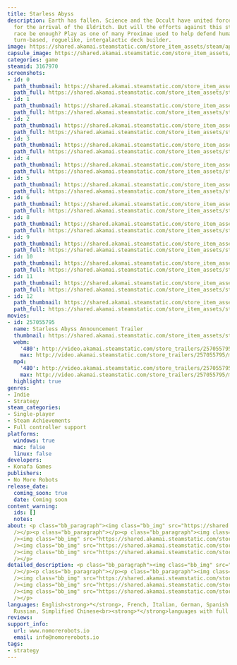 ```yaml
---
title: Starless Abyss
description: Earth has fallen. Science and the Occult have united forces to brace
  for the arrival of the Eldritch. But will the efforts against this strange, alien
  race be enough? Play as one of many Proximae used to help defend humanity in this
  turn-based, roguelike, intergalactic deck builder.
image: https://shared.akamai.steamstatic.com/store_item_assets/steam/apps/3167970/header.jpg?t=1730128669
capsule_image: https://shared.akamai.steamstatic.com/store_item_assets/steam/apps/3167970/2ccef9671cc464b7f848ce92a9af3a9d37f27967/capsule_231x87.jpg?t=1730128669
categories: game
steamid: 3167970
screenshots:
- id: 0
  path_thumbnail: https://shared.akamai.steamstatic.com/store_item_assets/steam/apps/3167970/ss_7a21c32df6e562b9e56cb89fae885033d750e186.600x338.jpg?t=1730128669
  path_full: https://shared.akamai.steamstatic.com/store_item_assets/steam/apps/3167970/ss_7a21c32df6e562b9e56cb89fae885033d750e186.1920x1080.jpg?t=1730128669
- id: 1
  path_thumbnail: https://shared.akamai.steamstatic.com/store_item_assets/steam/apps/3167970/ss_28bc0b4aadb69aa4e9ee38c910e5335a966f887d.600x338.jpg?t=1730128669
  path_full: https://shared.akamai.steamstatic.com/store_item_assets/steam/apps/3167970/ss_28bc0b4aadb69aa4e9ee38c910e5335a966f887d.1920x1080.jpg?t=1730128669
- id: 2
  path_thumbnail: https://shared.akamai.steamstatic.com/store_item_assets/steam/apps/3167970/ss_450bd96a45def67fbfd95f5bb171d608d815d4b7.600x338.jpg?t=1730128669
  path_full: https://shared.akamai.steamstatic.com/store_item_assets/steam/apps/3167970/ss_450bd96a45def67fbfd95f5bb171d608d815d4b7.1920x1080.jpg?t=1730128669
- id: 3
  path_thumbnail: https://shared.akamai.steamstatic.com/store_item_assets/steam/apps/3167970/ss_5810cb13dfa0c8eeb5be17fe331763697342cff5.600x338.jpg?t=1730128669
  path_full: https://shared.akamai.steamstatic.com/store_item_assets/steam/apps/3167970/ss_5810cb13dfa0c8eeb5be17fe331763697342cff5.1920x1080.jpg?t=1730128669
- id: 4
  path_thumbnail: https://shared.akamai.steamstatic.com/store_item_assets/steam/apps/3167970/ss_20a31a33edd3809a560bc92a0fc166094b2d4d05.600x338.jpg?t=1730128669
  path_full: https://shared.akamai.steamstatic.com/store_item_assets/steam/apps/3167970/ss_20a31a33edd3809a560bc92a0fc166094b2d4d05.1920x1080.jpg?t=1730128669
- id: 5
  path_thumbnail: https://shared.akamai.steamstatic.com/store_item_assets/steam/apps/3167970/ss_c6bbe1a4dd5f060b0888bf1f546cc7b2a10fb346.600x338.jpg?t=1730128669
  path_full: https://shared.akamai.steamstatic.com/store_item_assets/steam/apps/3167970/ss_c6bbe1a4dd5f060b0888bf1f546cc7b2a10fb346.1920x1080.jpg?t=1730128669
- id: 6
  path_thumbnail: https://shared.akamai.steamstatic.com/store_item_assets/steam/apps/3167970/ss_24475ec80442906027ba4a85fa47d4143cf60b9e.600x338.jpg?t=1730128669
  path_full: https://shared.akamai.steamstatic.com/store_item_assets/steam/apps/3167970/ss_24475ec80442906027ba4a85fa47d4143cf60b9e.1920x1080.jpg?t=1730128669
- id: 8
  path_thumbnail: https://shared.akamai.steamstatic.com/store_item_assets/steam/apps/3167970/ss_cf4ad8691c52d7ef9442d548cef15efa5238c589.600x338.jpg?t=1730128669
  path_full: https://shared.akamai.steamstatic.com/store_item_assets/steam/apps/3167970/ss_cf4ad8691c52d7ef9442d548cef15efa5238c589.1920x1080.jpg?t=1730128669
- id: 9
  path_thumbnail: https://shared.akamai.steamstatic.com/store_item_assets/steam/apps/3167970/ss_7843e9a85a42e08ebe6590506dde3f440ff05c2d.600x338.jpg?t=1730128669
  path_full: https://shared.akamai.steamstatic.com/store_item_assets/steam/apps/3167970/ss_7843e9a85a42e08ebe6590506dde3f440ff05c2d.1920x1080.jpg?t=1730128669
- id: 10
  path_thumbnail: https://shared.akamai.steamstatic.com/store_item_assets/steam/apps/3167970/ss_0d98514357c24fb92976d881e30326e044a7893a.600x338.jpg?t=1730128669
  path_full: https://shared.akamai.steamstatic.com/store_item_assets/steam/apps/3167970/ss_0d98514357c24fb92976d881e30326e044a7893a.1920x1080.jpg?t=1730128669
- id: 11
  path_thumbnail: https://shared.akamai.steamstatic.com/store_item_assets/steam/apps/3167970/ss_8fcd72021b17528f6ca41d82867e02788e58087a.600x338.jpg?t=1730128669
  path_full: https://shared.akamai.steamstatic.com/store_item_assets/steam/apps/3167970/ss_8fcd72021b17528f6ca41d82867e02788e58087a.1920x1080.jpg?t=1730128669
- id: 12
  path_thumbnail: https://shared.akamai.steamstatic.com/store_item_assets/steam/apps/3167970/ss_737143f800d59142c45822e5fb6f1a5505cac487.600x338.jpg?t=1730128669
  path_full: https://shared.akamai.steamstatic.com/store_item_assets/steam/apps/3167970/ss_737143f800d59142c45822e5fb6f1a5505cac487.1920x1080.jpg?t=1730128669
movies:
- id: 257055795
  name: Starless Abyss Announcement Trailer
  thumbnail: https://shared.akamai.steamstatic.com/store_item_assets/steam/apps/257055795/d55cc538475fce7905fd562ee326df2304e63717/movie_600x337.jpg?t=1728571610
  webm:
    '480': http://video.akamai.steamstatic.com/store_trailers/257055795/movie480_vp9.webm?t=1728571610
    max: http://video.akamai.steamstatic.com/store_trailers/257055795/movie_max_vp9.webm?t=1728571610
  mp4:
    '480': http://video.akamai.steamstatic.com/store_trailers/257055795/movie480.mp4?t=1728571610
    max: http://video.akamai.steamstatic.com/store_trailers/257055795/movie_max.mp4?t=1728571610
  highlight: true
genres:
- Indie
- Strategy
steam_categories:
- Single-player
- Steam Achievements
- Full controller support
platforms:
  windows: true
  mac: false
  linux: false
developers:
- Konafa Games
publishers:
- No More Robots
release_date:
  coming_soon: true
  date: Coming soon
content_warning:
  ids: []
  notes:
about: <p class="bb_paragraph"><img class="bb_img" src="https://shared.akamai.steamstatic.com/store_item_assets/steam/apps/3167970/extras/Starless-Abyss_DialogueGifRealityJumpWeb.gif?t=1730128669"
  /></p><p class="bb_paragraph"></p><p class="bb_paragraph"><img class="bb_img" src="https://shared.akamai.steamstatic.com/store_item_assets/steam/apps/3167970/extras/Main_Page_Asset1_Correct_Size_NewCardGreySpace.gif?t=1730128669"
  /><img class="bb_img" src="https://shared.akamai.steamstatic.com/store_item_assets/steam/apps/3167970/extras/Main_Page_Asset2_Final.gif?t=1730128669"
  /><img class="bb_img" src="https://shared.akamai.steamstatic.com/store_item_assets/steam/apps/3167970/extras/Main_Page_Asset4_Final.gif?t=1730128669"
  /><img class="bb_img" src="https://shared.akamai.steamstatic.com/store_item_assets/steam/apps/3167970/extras/Main_Page_Asset3_Final.gif?t=1730128669"
  /></p>
detailed_description: <p class="bb_paragraph"><img class="bb_img" src="https://shared.akamai.steamstatic.com/store_item_assets/steam/apps/3167970/extras/Starless-Abyss_DialogueGifRealityJumpWeb.gif?t=1730128669"
  /></p><p class="bb_paragraph"></p><p class="bb_paragraph"><img class="bb_img" src="https://shared.akamai.steamstatic.com/store_item_assets/steam/apps/3167970/extras/Main_Page_Asset1_Correct_Size_NewCardGreySpace.gif?t=1730128669"
  /><img class="bb_img" src="https://shared.akamai.steamstatic.com/store_item_assets/steam/apps/3167970/extras/Main_Page_Asset2_Final.gif?t=1730128669"
  /><img class="bb_img" src="https://shared.akamai.steamstatic.com/store_item_assets/steam/apps/3167970/extras/Main_Page_Asset4_Final.gif?t=1730128669"
  /><img class="bb_img" src="https://shared.akamai.steamstatic.com/store_item_assets/steam/apps/3167970/extras/Main_Page_Asset3_Final.gif?t=1730128669"
  /></p>
languages: English<strong>*</strong>, French, Italian, German, Spanish - Spain, Japanese,
  Russian, Simplified Chinese<br><strong>*</strong>languages with full audio support
reviews:
support_info:
  url: www.nomorerobots.io
  email: info@nomorerobots.io
tags:
- strategy
---
```


